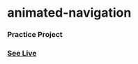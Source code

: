 # animated-navigation

### Practice Project
### [See Live](https://enpvivek.github.io/animated-navigation/)
